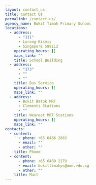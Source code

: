```yaml
---
layout: contact_us
title: Contact Us
permalink: /contact-us/
agency_name: Bukit Timah Primary School
locations:
  - address:
      - "111"
      - Lorong Kismis
      - Singapore 598112
    operating_hours: []
    maps_link: ""
    title: School Building
  - address:
      - "173"
      - ""
      - ""
    title: Bus Service
    operating_hours: []
    maps_link: ""
  - address:
      - Bukit Batok MRT
      - Clementi Stations
      - ""
    title: Nearest MRT Stations
    operating_hours: []
    maps_link: ""
contacts:
  - content:
      - phone: +65 6466 2863
      - email: ""
      - other: ""
    title: Phone
  - content:
      - phone: +65 6469 2179
      - email: bukittimahps@moe.edu.sg
      - other: ""
    title: Mail
---
```

